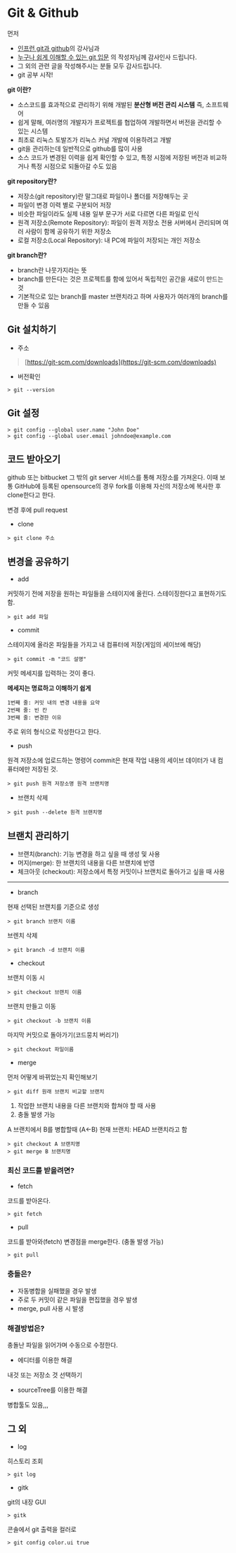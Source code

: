 
# Git & Github

먼저 
- [인프런 git과 github](https://www.inflearn.com/course/git-and-github)의 강사님과 
- [누구나 쉽게 이해할 수 있는 git 입문](https://backlog.com/git-tutorial/kr/)
의 작성자님께 감사인사 드립니다.
- 그 외의 관련 글을 작성해주시는 분들 모두 감사드립니다.
- git 공부 시작!

**git 이란?**
- 소스코드를 효과적으로 관리하기 위해 개발된 **분산형 버전 관리 시스템**  즉, 소프트웨어
- 쉽게 말해, 여러명의 개발자가 프로젝트를 협업하여 개발하면서 버전을 관리할 수 있는 시스템
- 최초로 리눅스 토발즈가 리눅스 커널 개발에 이용하려고 개발
- git을 관리하는데 일반적으로 github를 많이 사용
- 소스 코드가 변경된 이력을 쉽게 확인할 수 있고, 특정 시점에 저장된 버전과 비교하거나 특정 시점으로 되돌아갈 수도 있음

**git repository란?**

- 저장소(git repository)란 말그대로 파일이나 폴더를 저장해두는 곳
- 파일이 변경 이력 별로 구분되어 저장
- 비슷한 파일이라도 실제 내용 일부 문구가 서로 다르면 다른 파일로 인식
- 원격 저장소(Remote Repository): 파일이 원격 저장소 전용 서버에서 관리되며 여러 사람이 함께 공유하기 위한 저장소
- 로컬 저장소(Local Repository): 내 PC에 파일이 저장되는 개인 저장소

**git branch란?**

- branch란 나뭇가지라는 뜻
- branch를 만든다는 것은 프로젝트를 함에 있어서 독립적인 공간을 새로이 만드는 것
- 기본적으로 있는 branch를 master  브랜치라고 하며 사용자가 여러개의 branch를 만들 수 있음

## Git 설치하기

- 주소
> [https://git-scm.com/downloads](https://git-scm.com/downloads)

- 버전확인
```
> git --version
```

## Git 설정
```
> git config --global user.name "John Doe"
> git config --global user.email johndoe@example.com
```

## 코드 받아오기

github 또는 bitbucket 그 밖의 git server 서비스를 통해 저장소를 가져온다.
이때 보통 GitHub에 등록된 opensource의 경우 fork를 이용해 자신의 저장소에 복사한 후 clone한다고 한다.

변경 후에 pull request

- clone
```
> git clone 주소
```

## 변경을 공유하기

- add

커밋하기 전에 저장을 원하는 파일들을 스테이지에 올린다. 스테이징한다고 표현하기도 함.

```
> git add 파일
```

- commit

스테이지에 올라온 파일들을 가지고 내 컴퓨터에 저장(게임의 세이브에 해당)

```
> git commit -m "코드 설명"
```

커밋 메세지를 입력하는 것이 좋다.

**메세지는 명료하고 이해하기 쉽게**
```
1번째 줄: 커밋 내의 변경 내용을 요약
2번째 줄: 빈 칸
3번째 줄: 변경한 이유
```
주로 위의 형식으로 작성한다고 한다.

- push

원격 저장소에 업로드하는 명령어 
commit은 현재 작업 내용의 세이브 데이터가 내 컴퓨터에만 저장된 것.

```
> git push 원격 저장소명 원격 브랜치명
```

- 브랜치 삭제
```
> git push --delete 원격 브랜치명
```

## 브랜치 관리하기
- 브랜치(branch): 기능 변경을 하고 싶을 때 생성 및 사용
- 머지(merge): 한 브랜치의 내용을 다른 브랜치에 반영
- 체크아웃 (checkout): 저장소에서 특정 커밋이나 브랜치로 돌아가고 싶을 때 사용

----
- branch

현재 선택된 브랜치를 기준으로 생성
```
> git branch 브랜치 이름
```

브렌치 삭제
```
> git branch -d 브랜치 이름
```

- checkout

브랜치 이동 시
```
> git checkout 브랜치 이름
```

브랜치 만들고 이동
```
> git checkout -b 브랜치 이름
```

마지막 커밋으로 돌아가기(코드뭉치 버리기)
```
> git checkout 파일이름
```
- merge

먼저 어떻게 바뀌었는지 확인해보기
```
> git diff 원래 브랜치 비교할 브랜치
```

1. 작업한 브랜치 내용을 다른 브랜치와 합쳐야 할 때 사용
2. 충돌 발생 가능

A 브랜치에서 B를 병합할때 (A<-B)
현재 브랜치: HEAD 브랜치라고 함
```
> git checkout A 브랜치명
> git merge B 브랜치명
```

### 최신 코드를 받을려면?

- fetch

코드를 받아온다. 
```
> git fetch
```

- pull

코드를 받아와(fetch) 변경점을 merge한다. (충돌 발생 가능)
```
> git pull
```

### 충돌은?
- 자동병합을 실패했을 경우 발생
- 주로 두 커밋이 같은 파일을 편집했을 경우 발생
- merge, pull 사용 시 발생

### 해결방법은?
충돌난 파일을 읽어가며 수동으로 수정한다.
- 에디터를 이용한 해결

내것 또는 저장소 것 선택하기
- sourceTree를 이용한 해결

병합툴도 있음,,, 

## 그 외

- log

히스토리 조회
```
> git log 
```

- gitk

git의 내장 GUI
```
> gitk
```

콘솔에서 git 출력을 컬러로
```
> git config color.ui true
```
